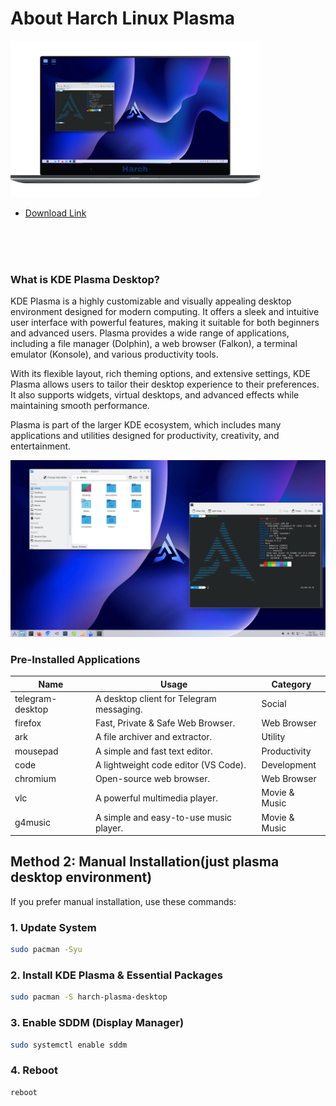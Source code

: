 
<!-- About Section -->
 # About Harch Linux Plasma
 

 <img  width="400" src="/assets/harch-linux.png"  />
  
* [Download Link](https://github.com/harchlinux/harch-plasma/tags)

<br/>
<br/>
<br/>


### What is KDE Plasma Desktop?  

KDE Plasma is a highly customizable and visually appealing desktop environment designed for modern computing. It offers a sleek and intuitive user interface with powerful features, making it suitable for both beginners and advanced users. Plasma provides a wide range of applications, including a file manager (Dolphin), a web browser (Falkon), a terminal emulator (Konsole), and various productivity tools.  

With its flexible layout, rich theming options, and extensive settings, KDE Plasma allows users to tailor their desktop experience to their preferences. It also supports widgets, virtual desktops, and advanced effects while maintaining smooth performance.  

Plasma is part of the larger KDE ecosystem, which includes many applications and utilities designed for productivity, creativity, and entertainment.


![screenshot](./assets/screenshot.png)


### Pre-Installed Applications

| Name                      | Usage                                             | Category        |
|---------------------------|---------------------------------------------------|----------------|
| telegram-desktop         | A desktop client for Telegram messaging.         | Social        |
| firefox                 | Fast, Private & Safe Web Browser.                 | Web Browser   |
| ark                     | A file archiver and extractor.                    | Utility       |
| mousepad                | A simple and fast text editor.                    | Productivity  |
| code                    | A lightweight code editor (VS Code).              | Development   |
| chromium                | Open-source web browser.                          | Web Browser   |
| vlc                     | A powerful multimedia player.                     | Movie & Music |
| g4music                 | A simple and easy-to-use music player.            | Movie & Music |




## **Method 2: Manual Installation(just plasma desktop environment)**  
If you prefer manual installation, use these commands:  

### **1. Update System**  
```bash
sudo pacman -Syu
```  
### **2. Install KDE Plasma & Essential Packages**  
```bash
sudo pacman -S harch-plasma-desktop
```  
### **3. Enable SDDM (Display Manager)**  
```bash
sudo systemctl enable sddm
```  
### **4. Reboot**  
```bash
reboot
```  
